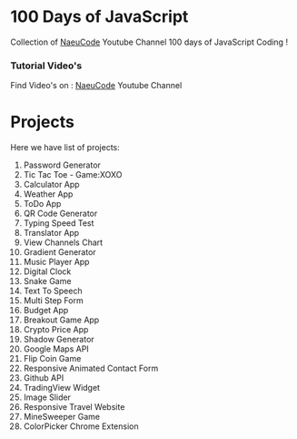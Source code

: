 
# 100 Days of JavaScript

Collection of <a href="https://youtube.com/playlist?list=PLslrTwY3jvuwqWcUpMpHmzpKWDJTEVWOS&si=eIgAcQNOSRxhZHE_" target="_blank">NaeuCode</a> Youtube Channel 100 days of JavaScript Coding !

### Tutorial Video's

Find Video's on : <a href="https://www.youtube.com/channel/UCqvKvkIY8peLjoLh2LpPyAQ" target="_blank">NaeuCode</a> Youtube Channel

# Projects

Here we have list of projects:

1.  Password Generator
2.  Tic Tac Toe - Game:XOXO
3.  Calculator App
4.  Weather App
5.  ToDo App
6.  QR Code Generator
7.  Typing Speed Test
8.  Translator App
9.  View Channels Chart
10. Gradient Generator
11. Music Player App
12. Digital Clock
13. Snake Game
14. Text To Speech
15. Multi Step Form
16. Budget App
17. Breakout Game App
18. Crypto Price App
19. Shadow Generator
20. Google Maps API
21. Flip Coin Game
22. Responsive Animated Contact Form
23. Github API 
24. TradingView Widget 
25. Image Slider
26. Responsive Travel Website
27. MineSweeper Game
28. ColorPicker Chrome Extension
